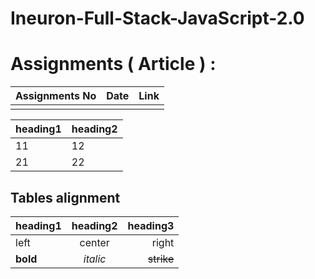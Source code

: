 # Ineuron-Full-Stack-JavaScript-2.0
# Assignments ( Article ) :
| Assignments No | Date     | Link      |
| --------       | -------- | --------  |
|                |          |           |
 
| heading1 | heading2 |
| --- | --- |
| 11 | 12 |
| 21 | 22 |
 
## Tables alignment 
 
| heading1 | heading2 | heading3 |
| :--- | :---: | ---: |
| left | center | right |
| **bold** | _italic_ | ~~strike~~ |
